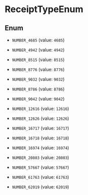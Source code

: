 

# ReceiptTypeEnum

## Enum


* `NUMBER_4685` (value: `4685`)

* `NUMBER_4942` (value: `4942`)

* `NUMBER_8515` (value: `8515`)

* `NUMBER_8776` (value: `8776`)

* `NUMBER_9032` (value: `9032`)

* `NUMBER_8786` (value: `8786`)

* `NUMBER_9042` (value: `9042`)

* `NUMBER_12616` (value: `12616`)

* `NUMBER_12626` (value: `12626`)

* `NUMBER_16717` (value: `16717`)

* `NUMBER_16718` (value: `16718`)

* `NUMBER_16974` (value: `16974`)

* `NUMBER_20803` (value: `20803`)

* `NUMBER_57667` (value: `57667`)

* `NUMBER_61763` (value: `61763`)

* `NUMBER_62019` (value: `62019`)



